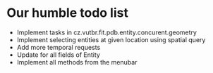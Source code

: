Our humble todo list
========================================================
* Implement tasks in cz.vutbr.fit.pdb.entity.concurent.geometry
* Implement selecting entities at given location using spatial query
* Add more temporal requests
* Update for all fields of Entity
* Implement all methods from the menubar 
